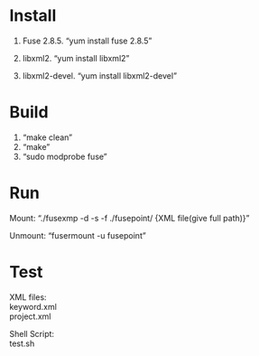 Install
========

1) Fuse 2.8.5.
“yum install fuse 2.8.5”

2) libxml2.
“yum install libxml2”

3) libxml2-devel.
“yum install libxml2-devel”

Build
========

1) “make clean” <br>
2) “make” <br>
3) “sudo modprobe fuse” <br>

Run
========

Mount:
“./fusexmp -d -s -f ./fusepoint/ {XML file(give full path)}”

Unmount:
“fusermount -u fusepoint”

Test
========

XML files: <br>
keyword.xml <br>
project.xml

Shell Script: <br>
test.sh



